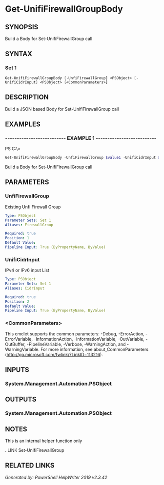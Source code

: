 ﻿# Get-UnifiFirewallGroupBody

## SYNOPSIS
Build a Body for Set-UnifiFirewallGroup call

## SYNTAX

### Set 1
```
Get-UnifiFirewallGroupBody [-UnfiFirewallGroup] <PSObject> [-UnifiCidrInput] <PSObject> [<CommonParameters>]
```

## DESCRIPTION
Build a JSON based Body for Set-UnifiFirewallGroup call

## EXAMPLES

### -------------------------- EXAMPLE 1 --------------------------
PS C:\\\>
```powershell
Get-UnifiFirewallGroupBody -UnfiFirewallGroup $value1 -UnifiCidrInput $value2
```

Build a Body for Set-UnifiFirewallGroup call

## PARAMETERS

### UnfiFirewallGroup
Existing Unfi Firewall Group

```yaml
Type: PSObject
Parameter Sets: Set 1
Aliases: FirewallGroup

Required: true
Position: 1
Default Value: 
Pipeline Input: True (ByPropertyName, ByValue)
```

### UnifiCidrInput
IPv4 or IPv6 input List

```yaml
Type: PSObject
Parameter Sets: Set 1
Aliases: CidrInput

Required: true
Position: 2
Default Value: 
Pipeline Input: True (ByPropertyName, ByValue)
```

### \<CommonParameters\>
This cmdlet supports the common parameters: -Debug, -ErrorAction, -ErrorVariable, -InformationAction, -InformationVariable, -OutVariable, -OutBuffer, -PipelineVariable, -Verbose, -WarningAction, and -WarningVariable. For more information, see about_CommonParameters (http://go.microsoft.com/fwlink/?LinkID=113216).

## INPUTS

### System.Management.Automation.PSObject


## OUTPUTS

### System.Management.Automation.PSObject


## NOTES

This is an internal helper function only

. LINK
Set-UnifiFirewallGroup

## RELATED LINKS


*Generated by: PowerShell HelpWriter 2019 v2.3.42*
